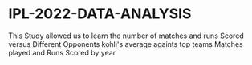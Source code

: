 # IPL-2022-DATA-ANALYSIS
This Study allowed us to learn the number of matches and runs Scored versus Different Opponents kohli's average againts top teams Matches played and Runs Scored by year
